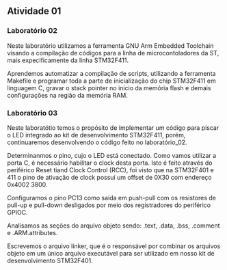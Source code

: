 ## Atividade 01

### Laboratório 02

Neste laboratório utilizamos a ferramenta GNU Arm Embedded Toolchain visando a compilação de códigos para a linha de microcontoladores da ST, mais expecificamente da linha STM32F411.

Aprendemos automatizar a compilação de scripts, utilizando a ferramenta Makefile e programar toda a parte de inicialização do chip STM32F411 em linguagem C, gravar o stack pointer no inicio da memória flash e demais configurações na região da memória RAM.

### Laboratório 03

Neste laboratótio temos o propósito de implementar um código para piscar o LED integrado ao kit de desenvolvimento STM32F411, porém, continuaremos desenvolvendo o código feito no laboratório_02.

Determinanmos o pino, cujo o LED está conectado. Como vamos utilizar a porta C, é necessário habilitar o clock desta porta. Isto é feito através do periférico Reset tiand Clock Control (RCC), foi visto que na STM32F401 e 411 o pino de ativação de clock possuí um offset de 0X30 com endereço 0x4002 3800.

Configuramos o pino PC13 como saída em push-pull com os resistores de pull-up e pull-down desligados por meio dos registradores do periférico GPIOC.

Analisamos as seções do arquivo objeto sendo: .text, .data, .bss, .comment e .ARM.attributes. 

Escrevemos o arquivo linker, que é o responsável por combinar os arquivos objeto em um único arquivo executável para ser utilizado em nosso kit de desenvolvimento STM32F401.